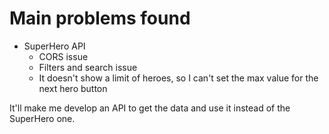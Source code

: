# Main problems found

- SuperHero API
  - CORS issue
  - Filters and search issue
  - It doesn't show a limit of heroes, so I can't set the max value for the next hero button

It'll make me develop an API to get the data and use it instead of the SuperHero one.
